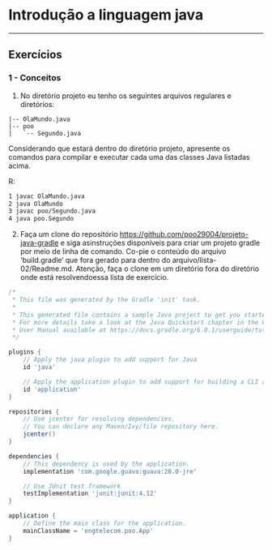 # Introdução a linguagem java

---

## Exercícios

### 1 - Conceitos

1. No diretório projeto eu tenho os seguintes arquivos regulares e diretórios:

```
|-- OlaMundo.java
|-- poo
|   `-- Segundo.java
```

Considerando que estará dentro do diretório projeto, apresente os comandos para compilar e executar cada uma das classes Java listadas acima.

R:
```bash
1 javac OlaMundo.java
2 java OlaMundo
3 javac poo/Segundo.java
4 java poo.Segundo
```

2. Faça um clone do repositório https://github.com/poo29004/projeto-java-gradle e siga asinstruções disponíveis para criar um projeto gradle por meio de linha de comando. Co-pie o conteúdo do arquivo ‘build.gradle‘ que fora gerado para dentro do arquivo/lista-02/Readme.md. Atenção, faça o clone em um diretório fora do diretório onde está resolvendoessa lista de exercício.

```groovy
/*
 * This file was generated by the Gradle 'init' task.
 *
 * This generated file contains a sample Java project to get you started.
 * For more details take a look at the Java Quickstart chapter in the Gradle
 * User Manual available at https://docs.gradle.org/6.0.1/userguide/tutorial_java_projects.html
 */

plugins {
    // Apply the java plugin to add support for Java
    id 'java'

    // Apply the application plugin to add support for building a CLI application.
    id 'application'
}

repositories {
    // Use jcenter for resolving dependencies.
    // You can declare any Maven/Ivy/file repository here.
    jcenter()
}

dependencies {
    // This dependency is used by the application.
    implementation 'com.google.guava:guava:28.0-jre'

    // Use JUnit test framework
    testImplementation 'junit:junit:4.12'
}

application {
    // Define the main class for the application.
    mainClassName = 'engtelecom.poo.App'
}
```
